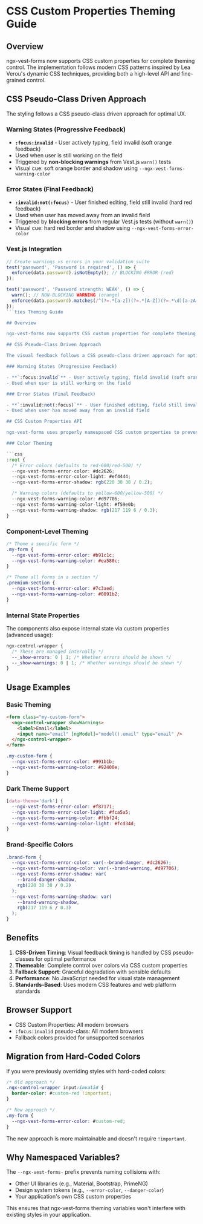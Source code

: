 # CSS Custom Properties Theming Guide

## Overview

ngx-vest-forms now supports CSS custom properties for complete theming control. The implementation follows modern CSS patterns inspired by Lea Verou's dynamic CSS techniques, providing both a high-level API and fine-grained control.

## CSS Pseudo-Class Driven Approach

The styling follows a CSS pseudo-class driven approach for optimal UX.

### Warning States (Progressive Feedback)

- **`:focus:invalid`** - User actively typing, field invalid (soft orange feedback)
- Used when user is still working on the field
- Triggered by **non-blocking warnings** from Vest.js `warn()` tests
- Visual cue: soft orange border and shadow using `--ngx-vest-forms-warning-color`

### Error States (Final Feedback)

- **`:invalid:not(:focus)`** - User finished editing, field still invalid (hard red feedback)
- Used when user has moved away from an invalid field
- Triggered by **blocking errors** from regular Vest.js tests (without `warn()`)
- Visual cue: hard red border and shadow using `--ngx-vest-forms-error-color`

### Vest.js Integration

````typescript
// Create warnings vs errors in your validation suite
test('password', 'Password is required', () => {
  enforce(data.password).isNotEmpty(); // BLOCKING ERROR (red)
});

test('password', 'Password strength: WEAK', () => {
  warn(); // NON-BLOCKING WARNING (orange)
  enforce(data.password).matches(/^(?=.*[a-z])(?=.*[A-Z])(?=.*\d)[a-zA-Z\d]$/);
});
```ties Theming Guide

## Overview

ngx-vest-forms now supports CSS custom properties for complete theming control. The implementation follows modern CSS patterns inspired by Lea Verou's dynamic CSS techniques, providing both a high-level API and fine-grained control.

## CSS Pseudo-Class Driven Approach

The visual feedback follows a CSS pseudo-class driven approach for optimal UX:

### Warning States (Progressive Feedback)

- **`:focus:invalid`** - User actively typing, field invalid (soft orange feedback)
- Used when user is still working on the field

### Error States (Final Feedback)

- **`:invalid:not(:focus)`** - User finished editing, field still invalid (hard red feedback)
- Used when user has moved away from an invalid field

## CSS Custom Properties API

ngx-vest-forms uses properly namespaced CSS custom properties to prevent collisions with other libraries or design systems. All public theming variables use the `--ngx-vest-forms-` prefix.

### Color Theming

```css
:root {
  /* Error colors (defaults to red-600/red-500) */
  --ngx-vest-forms-error-color: #dc2626;
  --ngx-vest-forms-error-color-light: #ef4444;
  --ngx-vest-forms-error-shadow: rgb(220 38 38 / 0.2);

  /* Warning colors (defaults to yellow-600/yellow-500) */
  --ngx-vest-forms-warning-color: #d97706;
  --ngx-vest-forms-warning-color-light: #f59e0b;
  --ngx-vest-forms-warning-shadow: rgb(217 119 6 / 0.3);
}
````

### Component-Level Theming

```css
/* Theme a specific form */
.my-form {
  --ngx-vest-forms-error-color: #b91c1c;
  --ngx-vest-forms-warning-color: #ea580c;
}

/* Theme all forms in a section */
.premium-section {
  --ngx-vest-forms-error-color: #7c3aed;
  --ngx-vest-forms-warning-color: #0891b2;
}
```

### Internal State Properties

The components also expose internal state via custom properties (advanced usage):

```css
ngx-control-wrapper {
  /* These are managed internally */
  --_show-errors: 0 | 1; /* Whether errors should be shown */
  --_show-warnings: 0 | 1; /* Whether warnings should be shown */
}
```

## Usage Examples

### Basic Theming

```html
<form class="my-custom-form">
  <ngx-control-wrapper showWarnings>
    <label>Email</label>
    <input name="email" [ngModel]="model().email" type="email" />
  </ngx-control-wrapper>
</form>
```

```css
.my-custom-form {
  --ngx-vest-forms-error-color: #991b1b;
  --ngx-vest-forms-warning-color: #92400e;
}
```

### Dark Theme Support

```css
[data-theme='dark'] {
  --ngx-vest-forms-error-color: #f87171;
  --ngx-vest-forms-error-color-light: #fca5a5;
  --ngx-vest-forms-warning-color: #fbbf24;
  --ngx-vest-forms-warning-color-light: #fcd34d;
}
```

### Brand-Specific Colors

```css
.brand-form {
  --ngx-vest-forms-error-color: var(--brand-danger, #dc2626);
  --ngx-vest-forms-warning-color: var(--brand-warning, #d97706);
  --ngx-vest-forms-error-shadow: var(
    --brand-danger-shadow,
    rgb(220 38 38 / 0.2)
  );
  --ngx-vest-forms-warning-shadow: var(
    --brand-warning-shadow,
    rgb(217 119 6 / 0.3)
  );
}
```

## Benefits

1. **CSS-Driven Timing**: Visual feedback timing is handled by CSS pseudo-classes for optimal performance
2. **Themeable**: Complete control over colors via CSS custom properties
3. **Fallback Support**: Graceful degradation with sensible defaults
4. **Performance**: No JavaScript needed for visual state management
5. **Standards-Based**: Uses modern CSS features and web platform standards

## Browser Support

- CSS Custom Properties: All modern browsers
- `:focus:invalid` pseudo-class: All modern browsers
- Fallback colors provided for unsupported scenarios

## Migration from Hard-Coded Colors

If you were previously overriding styles with hard-coded colors:

```css
/* Old approach */
.ngx-control-wrapper input:invalid {
  border-color: #custom-red !important;
}

/* New approach */
.my-form {
  --ngx-vest-forms-error-color: #custom-red;
}
```

The new approach is more maintainable and doesn't require `!important`.

## Why Namespaced Variables?

The `--ngx-vest-forms-` prefix prevents naming collisions with:

- Other UI libraries (e.g., Material, Bootstrap, PrimeNG)
- Design system tokens (e.g., `--error-color`, `--danger-color`)
- Your application's own CSS custom properties

This ensures that ngx-vest-forms theming variables won't interfere with existing styles in your application.
